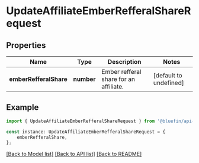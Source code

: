 # UpdateAffiliateEmberRefferalShareRequest


## Properties

Name | Type | Description | Notes
------------ | ------------- | ------------- | -------------
**emberRefferalShare** | **number** | Ember refferal share for an affiliate. | [default to undefined]

## Example

```typescript
import { UpdateAffiliateEmberRefferalShareRequest } from '@bluefin/api-client';

const instance: UpdateAffiliateEmberRefferalShareRequest = {
    emberRefferalShare,
};
```

[[Back to Model list]](../README.md#documentation-for-models) [[Back to API list]](../README.md#documentation-for-api-endpoints) [[Back to README]](../README.md)
